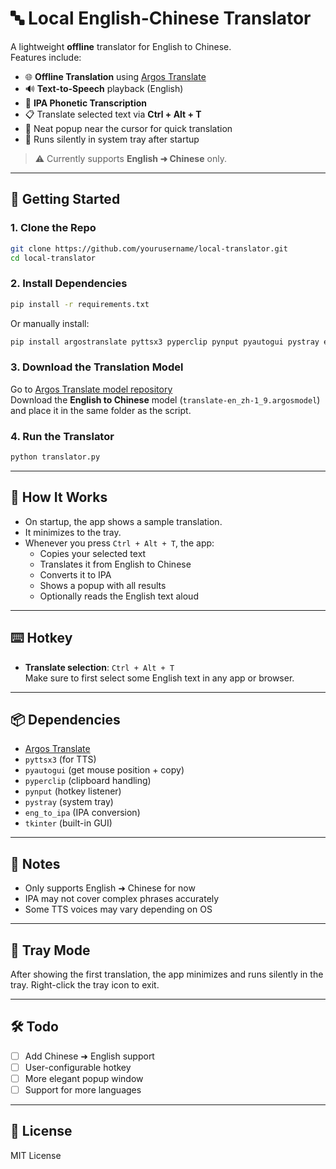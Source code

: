 
# 🔤 Local English-Chinese Translator

A lightweight **offline** translator for English to Chinese.  
Features include:

- 🌐 **Offline Translation** using [Argos Translate](https://www.argosopentech.com/argospm/index/)
- 🔊 **Text-to-Speech** playback (English)
- 🔡 **IPA Phonetic Transcription**
- 📋 Translate selected text via **Ctrl + Alt + T**
- 📌 Neat popup near the cursor for quick translation
- 🧊 Runs silently in system tray after startup

> ⚠️ Currently supports **English ➜ Chinese** only.


---

## 🚀 Getting Started

### 1. Clone the Repo

```bash
git clone https://github.com/yourusername/local-translator.git
cd local-translator
```

### 2. Install Dependencies

```bash
pip install -r requirements.txt
```

Or manually install:

```bash
pip install argostranslate pyttsx3 pyperclip pynput pyautogui pystray eng_to_ipa
```

### 3. Download the Translation Model

Go to [Argos Translate model repository](https://www.argosopentech.com/argospm/index/)  
Download the **English to Chinese** model (`translate-en_zh-1_9.argosmodel`) and place it in the same folder as the script.

### 4. Run the Translator

```bash
python translator.py
```

---

## 🧠 How It Works

- On startup, the app shows a sample translation.
- It minimizes to the tray.
- Whenever you press `Ctrl + Alt + T`, the app:
  - Copies your selected text
  - Translates it from English to Chinese
  - Converts it to IPA
  - Shows a popup with all results
  - Optionally reads the English text aloud

---

## ⌨️ Hotkey

- **Translate selection**: `Ctrl + Alt + T`  
Make sure to first select some English text in any app or browser.

---

## 📦 Dependencies

- [Argos Translate](https://github.com/argosopentech/argos-translate)
- `pyttsx3` (for TTS)
- `pyautogui` (get mouse position + copy)
- `pyperclip` (clipboard handling)
- `pynput` (hotkey listener)
- `pystray` (system tray)
- `eng_to_ipa` (IPA conversion)
- `tkinter` (built-in GUI)

---

## 📌 Notes

- Only supports English ➜ Chinese for now
- IPA may not cover complex phrases accurately
- Some TTS voices may vary depending on OS

---

## 🧊 Tray Mode

After showing the first translation, the app minimizes and runs silently in the tray. Right-click the tray icon to exit.

---

## 🛠️ Todo

- [ ] Add Chinese ➜ English support
- [ ] User-configurable hotkey
- [ ] More elegant popup window
- [ ] Support for more languages

---

## 📃 License

MIT License
